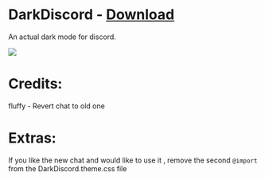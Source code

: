 # DarkDiscord - [Download](https://betterdiscord.net/ghdl/?url=https://github.com/morhex/dark-discord/blob/master/DarkDiscord.theme.css)
An actual dark mode for discord.

<img src="https://i.imgur.com/XjXTKPL.png"/>

# Credits:
fluffy - Revert chat to old one

# Extras:
If you like the new chat and would like to use it , remove the second `@import` from the DarkDiscord.theme.css file 
